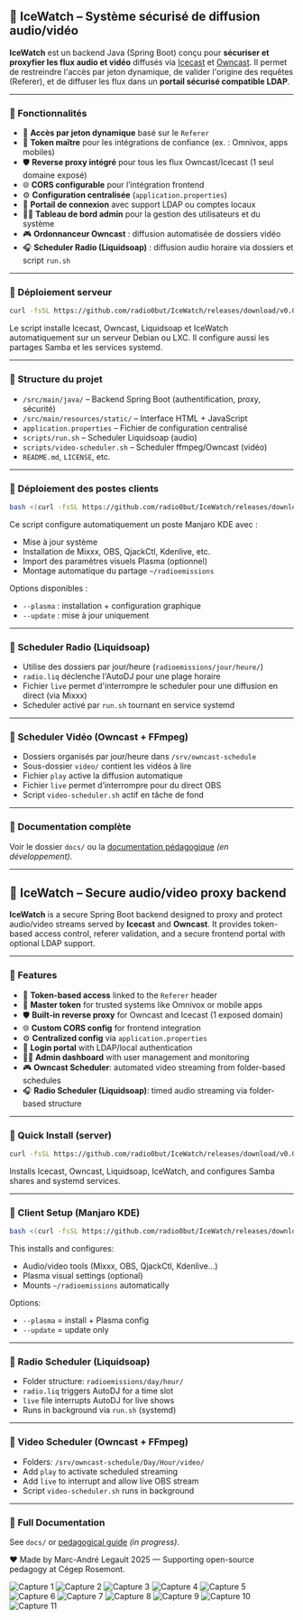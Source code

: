## 📱 IceWatch – Système sécurisé de diffusion audio/vidéo

**IceWatch** est un backend Java (Spring Boot) conçu pour **sécuriser et proxyfier les flux audio et vidéo** diffusés via [Icecast](https://icecast.org) et [Owncast](https://owncast.online). Il permet de restreindre l'accès par jeton dynamique, de valider l'origine des requêtes (Referer), et de diffuser les flux dans un **portail sécurisé compatible LDAP**.

---

### 🎯 Fonctionnalités

- 🔐 **Accès par jeton dynamique** basé sur le `Referer`
- 🧾 **Token maître** pour les intégrations de confiance (ex. : Omnivox, apps mobiles)
- 🛡️ **Reverse proxy intégré** pour tous les flux Owncast/Icecast (1 seul domaine exposé)
- 🌐 **CORS configurable** pour l’intégration frontend
- ⚙️ **Configuration centralisée** (`application.properties`)
- 🔑 **Portail de connexion** avec support LDAP ou comptes locaux
- 🧑‍💼 **Tableau de bord admin** pour la gestion des utilisateurs et du système
- 🎮 **Ordonnanceur Owncast** : diffusion automatisée de dossiers vidéo
- 🎧 **Scheduler Radio (Liquidsoap)** : diffusion audio horaire via dossiers et script `run.sh`

---

### 🚀 Déploiement serveur

```bash
curl -fsSL https://github.com/radio0but/IceWatch/releases/download/v0.0.1/install.sh | bash
```

Le script installe Icecast, Owncast, Liquidsoap et IceWatch automatiquement sur un serveur Debian ou LXC. Il configure aussi les partages Samba et les services systemd.

---

### 📁 Structure du projet

- `/src/main/java/` – Backend Spring Boot (authentification, proxy, sécurité)
- `/src/main/resources/static/` – Interface HTML + JavaScript
- `application.properties` – Fichier de configuration centralisé
- `scripts/run.sh` – Scheduler Liquidsoap (audio)
- `scripts/video-scheduler.sh` – Scheduler ffmpeg/Owncast (vidéo)
- `README.md`, `LICENSE`, etc.

---

### 🚤 Déploiement des postes clients

```bash
bash <(curl -fsSL https://github.com/radio0but/IceWatch/releases/download/v0.0.1/InstallApps.sh) --plasma
```

Ce script configure automatiquement un poste Manjaro KDE avec :

- Mise à jour système
- Installation de Mixxx, OBS, QjackCtl, Kdenlive, etc.
- Import des paramètres visuels Plasma (optionnel)
- Montage automatique du partage `~/radioemissions`

Options disponibles :

- `--plasma` : installation + configuration graphique
- `--update` : mise à jour uniquement

---

### 🎵 Scheduler Radio (Liquidsoap)

- Utilise des dossiers par jour/heure (`radioemissions/jour/heure/`)
- `radio.liq` déclenche l'AutoDJ pour une plage horaire
- Fichier `live` permet d'interrompre le scheduler pour une diffusion en direct (via Mixxx)
- Scheduler activé par `run.sh` tournant en service systemd

---

### 🎥 Scheduler Vidéo (Owncast + FFmpeg)

- Dossiers organisés par jour/heure dans `/srv/owncast-schedule`
- Sous-dossier `video/` contient les vidéos à lire
- Fichier `play` active la diffusion automatique
- Fichier `live` permet d’interrompre pour du direct OBS
- Script `video-scheduler.sh` actif en tâche de fond

---

### 📒 Documentation complète

Voir le dossier `docs/` ou la [documentation pédagogique](https://github.com/radio0but/IceWatch/wiki) *(en développement)*.

---

## 📱 IceWatch – Secure audio/video proxy backend

**IceWatch** is a secure Spring Boot backend designed to proxy and protect audio/video streams served by **Icecast** and **Owncast**. It provides token-based access control, referer validation, and a secure frontend portal with optional LDAP support.

---

### 🎯 Features

- 🔐 **Token-based access** linked to the `Referer` header
- 🧾 **Master token** for trusted systems like Omnivox or mobile apps
- 🛡️ **Built-in reverse proxy** for Owncast and Icecast (1 exposed domain)
- 🌐 **Custom CORS config** for frontend integration
- ⚙️ **Centralized config** via `application.properties`
- 🔑 **Login portal** with LDAP/local authentication
- 🧑‍💼 **Admin dashboard** with user management and monitoring
- 🎮 **Owncast Scheduler**: automated video streaming from folder-based schedules
- 🎧 **Radio Scheduler (Liquidsoap)**: timed audio streaming via folder-based structure

---

### 🚀 Quick Install (server)

```bash
curl -fsSL https://github.com/radio0but/IceWatch/releases/download/v0.0.1/install.sh | bash
```

Installs Icecast, Owncast, Liquidsoap, IceWatch, and configures Samba shares and systemd services.

---

### 🚤 Client Setup (Manjaro KDE)

```bash
bash <(curl -fsSL https://github.com/radio0but/IceWatch/releases/download/v0.0.1/InstallApps.sh) --plasma
```

This installs and configures:

- Audio/video tools (Mixxx, OBS, QjackCtl, Kdenlive...)
- Plasma visual settings (optional)
- Mounts `~/radioemissions` automatically

Options:

- `--plasma` = install + Plasma config
- `--update` = update only

---

### 🎵 Radio Scheduler (Liquidsoap)

- Folder structure: `radioemissions/day/hour/`
- `radio.liq` triggers AutoDJ for a time slot
- `live` file interrupts AutoDJ for live shows
- Runs in background via `run.sh` (systemd)

---

### 🎥 Video Scheduler (Owncast + FFmpeg)

- Folders: `/srv/owncast-schedule/Day/Hour/video/`
- Add `play` to activate scheduled streaming
- Add `live` to interrupt and allow live OBS stream
- Script `video-scheduler.sh` runs in background

---

### 📒 Full Documentation

See `docs/` or [pedagogical guide](https://github.com/radio0but/IceWatch/wiki) *(in progress)*.


❤️ Made by Marc-André Legault 2025 — Supporting open-source pedagogy at Cégep Rosemont.

![Capture 1](https://imgur.com/eSz5pLe.png)
![Capture 2](https://imgur.com/oPFdxce.png)
![Capture 3](https://imgur.com/FUukYxH.png)
![Capture 4](https://imgur.com/RsfJI6r.png)
![Capture 5](https://imgur.com/HLyAXKg.png)
![Capture 6](https://imgur.com/Ej6zDcg.png)
![Capture 7](https://imgur.com/0tHdGwQ.png)
![Capture 8](https://imgur.com/c3NmD6G.png)
![Capture 9](https://imgur.com/1AOVGNQ.png)
![Capture 10](https://imgur.com/2guw9r9.png)
![Capture 11](https://imgur.com/VWgzcBd.png)
